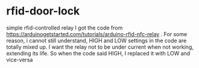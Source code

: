 # rfid-door-lock
simple rfid-controlled relay
I got the code from https://arduinogetstarted.com/tutorials/arduino-rfid-nfc-relay . 
For some reason, i cannot still understand, HIGH and LOW settings in the code are totally mixed up. I want the relay not to be under current when not working, extending its life. So when the code said HIGH, I replaced it with LOW and vice-versa
